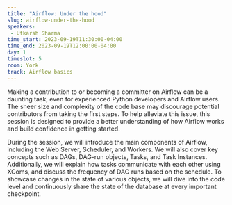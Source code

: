 ```yaml
---
title: "Airflow: Under the hood"
slug: airflow-under-the-hood
speakers:
 - Utkarsh Sharma
time_start: 2023-09-19T11:30:00-04:00
time_end: 2023-09-19T12:00:00-04:00
day: 1
timeslot: 5
room: York
track: Airflow basics
---
```


Making a contribution to or becoming a committer on Airflow can be a daunting task, even for experienced Python developers and Airflow users. The sheer size and complexity of the code base may discourage potential contributors from taking the first steps. To help alleviate this issue, this session is designed to provide a better understanding of how Airflow works and build confidence in getting started.
 
During the session, we will introduce the main components of Airflow, including the Web Server, Scheduler, and Workers. We will also cover key concepts such as DAGs, DAG-run objects, Tasks, and Task Instances. Additionally, we will explain how tasks communicate with each other using XComs, and discuss the frequency of DAG runs based on the schedule. To showcase changes in the state of various objects, we will dive into the code level and continuously share the state of the database at every important checkpoint.